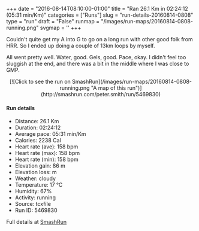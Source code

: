 +++
date = "2016-08-14T08:10:00-01:00"
title = "Ran 26.1 Km in 02:24:12 (05:31 min/Km)"
categories = ["Runs"]
slug = "run-details-20160814-0808"
type = "run"
draft = "False"
runmap = "/images/run-maps/20160814-0808-running.png"
svgmap = '<polyline points="46 34, 47 35, 62 40, 69 46, 81 53, 84 55, 92 57, 99 61, 100 62, 96 66, 91 69, 82 70, 77 68, 71 68, 69 70, 61 72, 56 73, 54 72, 44 68, 45 68, 46 63, 46 63, 46 61, 45 60, 45 58, 44 53, 41 50, 41 50, 38 49, 34 45, 34 44, 25 39, 22 39, 20 37, 17 38, 15 39, 13 39, 12 37, 7 37, 2 35, 1 34, 0 29, 20 27, 21 29, 24 28, 25 30, 28 29, 35 30, 41 33, 54 37, 61 40, 69 46, 82 54, 92 57, 99 61, 100 62, 98 65, 95 67, 91 69, 83 70, 77 68, 71 68, 69 70, 66 71, 56 73, 53 72, 44 68, 45 68, 46 61, 45 60, 45 58, 44 55, 44 53, 41 50, 38 49, 32 43, 25 39, 21 39, 20 37, 16 38, 14 39, 12 38, 11 37, 8 37, 2 35, 1 33, 0 30, 13 29, 15 30">'
+++

Couldn't quite get my A into G to go on a long run with other good folk from HRR. So I ended up doing a couple of 13km loops by myself. 

All went pretty well. Water, good. Gels, good. Pace, okay. I didn't feel too sluggish at the end, and there was a bit in the middle where I was close to GMP. 



<!--more-->

<center>
[![Click to see the run on SmashRun](/images/run-maps/20160814-0808-running.png "A map of this run")](http://smashrun.com/peter.smith/run/5469830)
</center>

#### Run details

* Distance: 26.1 Km
* Duration: 02:24:12
* Average pace: 05:31 min/Km
* Calories: 2238 Cal
* Heart rate (ave): 158 bpm
* Heart rate (max): 158 bpm
* Heart rate (min): 158 bpm
* Elevation gain: 86 m
* Elevation loss:  m
* Weather: cloudy
* Temperature: 17 &deg;C
* Humidity: 67%
* Activity: running
* Source: tcxfile
* Run ID: 5469830

Full details at [SmashRun](http://smashrun.com/peter.smith/run/5469830)